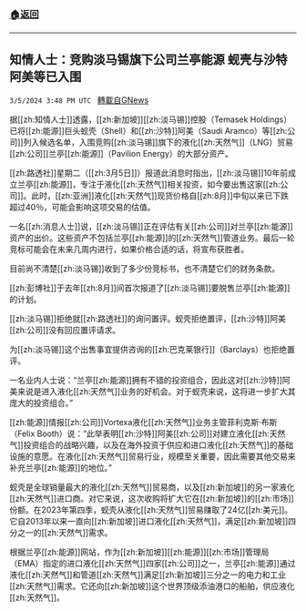 ###  [:house:返回](README.md)
---


## 知情人士：竞购淡马锡旗下公司兰亭能源 蚬壳与沙特阿美等已入围
`3/5/2024 3:48 PM UTC ` [轉載自GNews](https://gnews.org/articles/2367692)

据[[zh:知情人士]]透露，[[zh:新加坡]][[zh:淡马锡]]控股（Temasek Holdings）已将[[zh:能源]]巨头蚬壳（Shell）和[[zh:沙特]]阿美（Saudi Aramco）等[[zh:公司]]列入候选名单，入围竞购[[zh:淡马锡]]旗下的液化[[zh:天然气]]（LNG）贸易[[zh:公司]]兰亭[[zh:能源]]（Pavilion Energy）的大部分资产。

[[zh:路透社]]星期二（[[zh:3月5日]]）报道此消息时指出，[[zh:淡马锡]]10年前成立兰亭[[zh:能源]]，专注于液化[[zh:天然气]]相关投资，如今要出售这家[[zh:公司]]。此时，[[zh:亚洲]]液化[[zh:天然气]]现货价格自[[zh:8月]]中旬以来已下跌超过40％，可能会影响这项交易的估值。

一名[[zh:消息人士]]说，[[zh:淡马锡]]正在评估有关[[zh:公司]]对兰亭[[zh:能源]]资产的出价。这些资产不包括兰亭[[zh:能源]]的[[zh:天然气]]管道业务。最后一轮竞标可能会在未来几周内进行，如果价格合适的话，将宣布获胜者。

目前尚不清楚[[zh:淡马锡]]收到了多少份竞标书，也不清楚它们的财务条款。

[[zh:彭博社]]于去年[[zh:8月]]间首次报道了[[zh:淡马锡]]要脱售兰亭[[zh:能源]]的计划。

[[zh:淡马锡]]拒绝就[[zh:路透社]]的询问置评。蚬壳拒绝置评，[[zh:沙特]]阿美[[zh:公司]]没有回应置评请求。

为[[zh:淡马锡]]这个出售事宜提供咨询的[[zh:巴克莱银行]]（Barclays）也拒绝置评。

一名业内人士说：“兰亭[[zh:能源]]拥有不错的投资组合，因此这对[[zh:沙特]]阿美来说是进入液化[[zh:天然气]]业务的好机会。对于蚬壳来说，这将进一步扩大其庞大的投资组合。”

[[zh:能源]]情报[[zh:公司]]Vortexa液化[[zh:天然气]]业务主管菲利克斯·布斯（Felix Booth）说：“此举表明[[zh:沙特]]阿美[[zh:公司]]对建立液化[[zh:天然气]]投资组合的战略兴趣，以及在海外投资于供应和进口液化[[zh:天然气]]的基础设施的意愿。在液化[[zh:天然气]]贸易行业，规模至关重要，因此需要其他交易来补充兰亭[[zh:能源]]的地位。”

蚬壳是全球销量最大的液化[[zh:天然气]]贸易商，以及[[zh:新加坡]]的另一家液化[[zh:天然气]]进口商。对它来说，这次收购将扩大它在[[zh:新加坡]]的[[zh:市场]]份额。在2023年第四季，蚬壳从液化[[zh:天然气]]贸易赚取了24亿[[zh:美元]]。它自2013年以来一直向[[zh:新加坡]]进口液化[[zh:天然气]]，满足[[zh:新加坡]]四分之一的[[zh:天然气]]需求。

根据兰亭[[zh:能源]]网站，作为[[zh:新加坡]][[zh:能源]][[zh:市场]]管理局（EMA）指定的进口液化[[zh:天然气]]四家[[zh:公司]]之一，兰亭[[zh:能源]]通过液化[[zh:天然气]]和管道[[zh:天然气]]满足[[zh:新加坡]]三分之一的电力和工业[[zh:天然气]]需求。它还向[[zh:新加坡]]这个世界顶级添油港口的船舶，供应液化[[zh:天然气]]。
